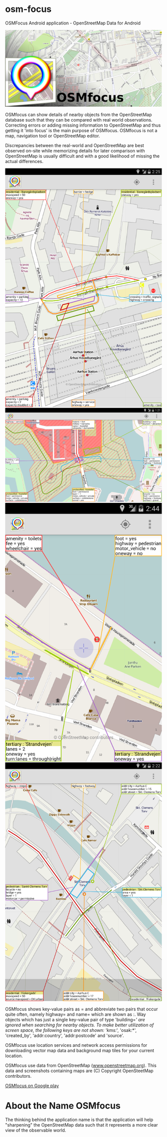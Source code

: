 # osm-focus
OSMFocus Android application - OpenStreetMap Data for Android

![Image](images/featuregfx.png?raw=true)

OSMfocus can show details of nearby objects from the OpenStreetMap database such
that they can be compared with real world observations. Correcting errors or
adding missing information to OpenStreetMap and thus getting it 'into focus' is
the main purpose of OSMfocus. OSMfocus is not a map, navigation tool or
OpenStreetMap editor.

Discrepancies between the real-world and OpenStreetMap are best observed on-site
while memorizing details for later comparison with OpenStreetMap is usually
difficult and with a good likelihood of missing the actual differences.

![Image](images/screen01.png?raw=true)
![Image](images/screen02.png?raw=true)
![Image](images/screen03.png?raw=true)
![Image](images/screen04.png?raw=true)

OSMfocus shows key-value pairs as = and abbreviate two pairs that occur quite
often, namely highway= and name= which are shown as :. Way objects which has
just a single key-value pair of type 'building=*' are ignored when searching for
nearby objects. To make better utilization of screen space, the following keys
are not shown: 'kms:*', 'osak:*', 'created_by', 'addr:country', 'addr:postcode'
and 'source'.

OSMfocus use location services and network access permissions for downloading
vector map data and background map tiles for your current location.

OSMfocus use data from OpenStreetMap (www.openstreetmap.org). This data and
screenshots containing maps are (C) Copyright OpenSteetMap contributors.

[OSMfocus on Google play](https://play.google.com/store/apps/details?id=dk.network42.osmfocus)

# About the Name OSMfocus

The thinking behind the application name is that the application will help
"sharpening" the OpenStreetMap data such that it represents a more clear view of
the observable world.